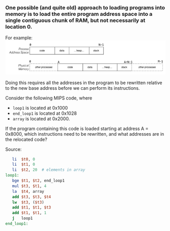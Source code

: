 ### One possible (and quite old) approach to loading programs into memory is to load the entire program address space into a single contiguous chunk of RAM, but not necessarily at location 0.

For example:
![](contiguous.png)

Doing this requires all the addresses in the program to be rewritten relative to the new base address before we can perform its instructions.

Consider the following MIPS code, where 
- `loop1` is located at 0x1000
- `end_loop1` is located at 0x1028
- `array` is located at 0x2000. 

If the program containing this code is loaded starting at address A = 0x8000, which instructions need to be rewritten, and what addresses are in the relocated code?

Source:
```mips
   li  $t0, 0
   li  $t1, 0
   li  $t2, 20  # elements in array
loop1:
   bge $t1, $t2, end_loop1
   mul $t3, $t1, 4
   la  $t4, array
   add $t3, $t3, $t4
   lw  $t3, ($t3)
   add $t1, $t1, $t3
   add $t1, $t1, 1
   j   loop1
end_loop1:
```
